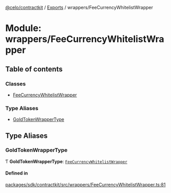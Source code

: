 [@celo/contractkit](../README.md) / [Exports](../modules.md) / wrappers/FeeCurrencyWhitelistWrapper

# Module: wrappers/FeeCurrencyWhitelistWrapper

## Table of contents

### Classes

- [FeeCurrencyWhitelistWrapper](../classes/wrappers_FeeCurrencyWhitelistWrapper.FeeCurrencyWhitelistWrapper.md)

### Type Aliases

- [GoldTokenWrapperType](wrappers_FeeCurrencyWhitelistWrapper.md#goldtokenwrappertype)

## Type Aliases

### GoldTokenWrapperType

Ƭ **GoldTokenWrapperType**: [`FeeCurrencyWhitelistWrapper`](../classes/wrappers_FeeCurrencyWhitelistWrapper.FeeCurrencyWhitelistWrapper.md)

#### Defined in

[packages/sdk/contractkit/src/wrappers/FeeCurrencyWhitelistWrapper.ts:81](https://github.com/celo-org/developer-tooling/blob/master/packages/sdk/contractkit/src/wrappers/FeeCurrencyWhitelistWrapper.ts#L81)
